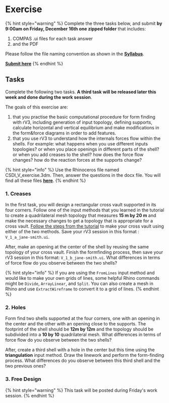 # Exercise

{% hint style="warning" %}
Complete the three tasks below, and submit **by 9:00am on Friday, December 16th one zipped folder** that includes:

1. COMPAS .ui files for each task answer
2. and the PDF

Please follow the file naming convention as shown in the [**Syllabus**](../../syllabus.md#submissions).

[**Submit here**](https://polybox.ethz.ch/index.php/s/VaipCVMQcJWcAgx)
{% endhint %}

## Tasks

Complete the following two tasks. **A third task will be released later this week and done during the work session**.

The goals of this exercise are:

1. that you practise the basic computational procedure for form finding with rV3, including generation of input topology, defining supports, calculate horizontal and vertical equilibrium and make modifications in the form\&force diagrams in order to add features.
2. that you use rV3 to understand how the internals forces flow within the shells. For example: what happens when you use different inputs topologies? or when you place openings in different parts of the shell? or when you add creases to the shell? how does the force flow changes? how do the reaction forces at the supports change?&#x20;

{% hint style="info" %}
Use the Rhinoceros file named CSDI\_V\_exercise.3dm. Then, answer the questions in the docx file. You will find all these files [**here**](../#files).
{% endhint %}

### 1. Creases

In the first task, you will design a rectangular cross vault supported in its four corners. Follow one of the input methods that you learned in the tutorial to create a quadrilateral mesh topology that measures **15 m by 20 m** and make the necessary changes to get a topology that is appropriate for a cross vault. [Follow the steps from the tutorial](\_tutorial-5.md#4-creases) to make your cross vault using either of the two methods. Save your rV3 session in this format : `V_1_a_jane-smith.ui`.

After, make an opening at the center of the shell by reusing the same topology of your cross vault. Finish the formfinding process, then save your rV3 session in this format: `V_1_b_jane-smith.ui`. What differences in terms of force flow do you observe between the two shells?&#x20;

{% hint style="info" %}
If you are using the `FromLines` input method and would like to make your own grids of lines, some helpful Rhino commands might be `Divide`, `ArrayLinear`, and `Split`. You can also create a mesh in Rhino and use `ExtractWireframe` to convert it to a grid of lines.
{% endhint %}

### 2. Holes

Form find two shells supported at the four corners, one with an opening in the center and the other with an opening close to the supports. The footprint of the shell should be **12m by 12m** and the topology should be subdivided into a **10 by 10** quadrilateral mesh. What differences in terms of force flow do you observe between the two shells?&#x20;

After, create a third shell with a hole in the center but this time using the **triangulation** input method. Draw the linework and perform the form-finding process. What differences do you observe between this third shell and the two previous ones?&#x20;

### 3. Free Design

{% hint style="warning" %}
This task will be posted during Friday's work session.
{% endhint %}
